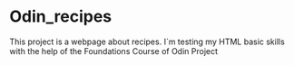 # Odin_recipes
This project is a webpage about recipes. I`m testing my HTML basic skills with the help of the Foundations Course of Odin Project